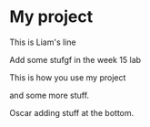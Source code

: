 My project
==========
This is Liam's line

Add some stufgf in the week 15 lab

This is how you use my project

and some more stuff.

Oscar adding stuff at the bottom.
